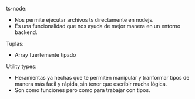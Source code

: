 ts-node:
 - Nos permite ejecutar archivos ts directamente en nodejs.
 - Es una funcionalidad que nos ayuda de mejor manera en un entorno backend.

Tuplas:
 - Array fuertemente tipado

 Utility types:
 - Heramientas ya hechas que te permiten manipular y tranformar tipos de manera más facil y rápida, sin tener que escribir mucha lógica.
 - Son como funciones pero como para trabajar con tipos.
